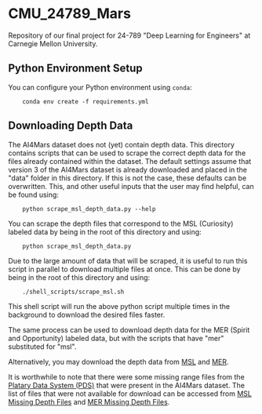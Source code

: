 # CMU_24789_Mars
Repository of our final project for 24-789 "Deep Learning for Engineers" at Carnegie Mellon University.


## Python Environment Setup
You can configure your Python environment using ```conda```:

```
    conda env create -f requirements.yml
```

## Downloading Depth Data
The AI4Mars dataset does not (yet) contain depth data. This directory contains scripts that can be used
to scrape the correct depth data for the files already contained within the dataset. The default settings
assume that version 3 of the AI4Mars dataset is already downloaded and placed in the "data" folder in 
this directory. If this is not the case, these defaults can be overwritten. This, and other useful inputs
that the user may find helpful, can be found using:

```
    python scrape_msl_depth_data.py --help
```

You can scrape the depth files that correspond to the MSL (Curiosity) labeled data by being in the root 
of this directory and using:

```
    python scrape_msl_depth_data.py
```

Due to the large amount of data that will be scraped, it is useful to run this script in 
parallel to download multiple files at once. This can be done by being in the root of this directory and 
using:

```
    ./shell_scripts/scrape_msl.sh
```

This shell script will run the above python script multiple times in the background to download the 
desired files faster.

The same process can be used to download depth data for the MER (Spirit and Opportunity) labeled data,
but with the scripts that have "mer" substituted for "msl".

Alternatively, you may download the depth data from [MSL](https://drive.google.com/drive/folders/138KDuqOHcYZUWs0cA14fSSpyohjsM5_S?usp=sharing) and [MER](https://drive.google.com/drive/folders/1ybI8Wid3mHunNyBFf6BKdyI4Plj9pu8H?usp=sharing).

It is worthwhile to note that there were some missing range files from the [Platary Data System (PDS)](https://pds-imaging.jpl.nasa.gov/data/) that were present in the AI4Mars dataset. The list of files that were not available for download can 
be accessed from [MSL Missing Depth Files](https://github.com/NoahAlexandroff/CMU_24789_Mars/tree/main/data/msl/images/rng) and [MER Missing Depth Files](https://github.com/NoahAlexandroff/CMU_24789_Mars/tree/main/data/mer/images/rnl).
